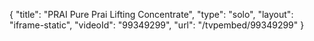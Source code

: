 {
    "title": "PRAI Pure Prai Lifting Concentrate",
    "type": "solo",
    "layout": "iframe-static",
    "videoId": "99349299",
    "url": "\/tvpembed\/99349299"
}